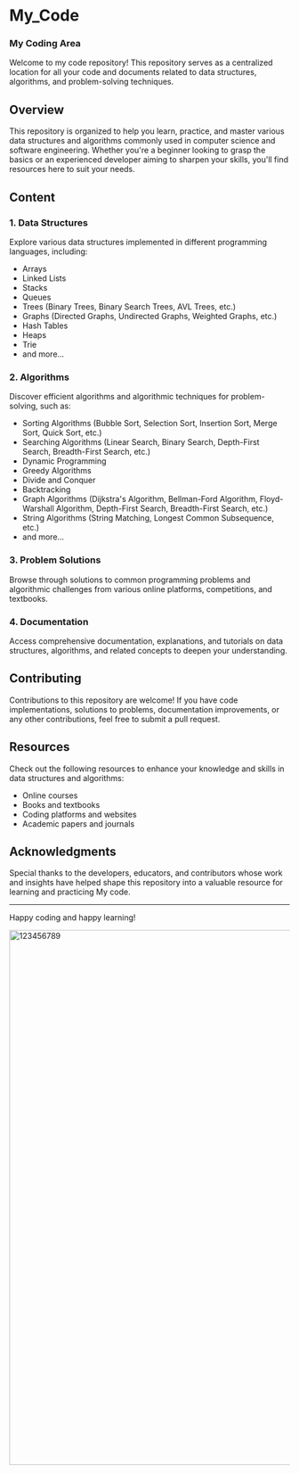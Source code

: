 # My_Code
### My Coding Area

Welcome to my code repository! This repository serves as a centralized location for all your code and documents related to data structures, algorithms, and problem-solving techniques.

## Overview

This repository is organized to help you learn, practice, and master various data structures and algorithms commonly used in computer science and software engineering. Whether you're a beginner looking to grasp the basics or an experienced developer aiming to sharpen your skills, you'll find resources here to suit your needs.

## Content

### 1. Data Structures

Explore various data structures implemented in different programming languages, including:

- Arrays
- Linked Lists
- Stacks
- Queues
- Trees (Binary Trees, Binary Search Trees, AVL Trees, etc.)
- Graphs (Directed Graphs, Undirected Graphs, Weighted Graphs, etc.)
- Hash Tables
- Heaps
- Trie
- and more...

### 2. Algorithms

Discover efficient algorithms and algorithmic techniques for problem-solving, such as:

- Sorting Algorithms (Bubble Sort, Selection Sort, Insertion Sort, Merge Sort, Quick Sort, etc.)
- Searching Algorithms (Linear Search, Binary Search, Depth-First Search, Breadth-First Search, etc.)
- Dynamic Programming
- Greedy Algorithms
- Divide and Conquer
- Backtracking
- Graph Algorithms (Dijkstra's Algorithm, Bellman-Ford Algorithm, Floyd-Warshall Algorithm, Depth-First Search, Breadth-First Search, etc.)
- String Algorithms (String Matching, Longest Common Subsequence, etc.)
- and more...

### 3. Problem Solutions

Browse through solutions to common programming problems and algorithmic challenges from various online platforms, competitions, and textbooks.

### 4. Documentation

Access comprehensive documentation, explanations, and tutorials on data structures, algorithms, and related concepts to deepen your understanding.

## Contributing

Contributions to this repository are welcome! If you have code implementations, solutions to problems, documentation improvements, or any other contributions, feel free to submit a pull request.

## Resources

Check out the following resources to enhance your knowledge and skills in data structures and algorithms:

- Online courses
- Books and textbooks
- Coding platforms and websites
- Academic papers and journals

## Acknowledgments

Special thanks to the developers, educators, and contributors whose work and insights have helped shape this repository into a valuable resource for learning and practicing My code.

---

Happy coding and happy learning!


<img width="960" alt="123456789" src="https://github.com/RDrahul123/My_Code/assets/44129972/af63eb31-9fd9-4102-b61b-281fbf428a42">
